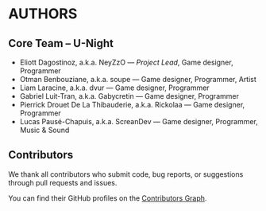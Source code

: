 # AUTHORS

## Core Team – U-Night

- Eliott Dagostinoz, a.k.a. NeyZzO — *Project Lead*, Game designer, Programmer
- Otman Benbouziane, a.k.a. soupe — Game designer, Programmer, Artist
- Liam Laracine, a.k.a. dvur — Game designer, Programmer
- Gabriel Luit-Tran, a.k.a. Gabycretin — Game designer, Programmer
- Pierrick Drouet De La Thibauderie, a.k.a. Rickolaa — Game designer, Programmer
- Lucas Pausé-Chapuis, a.k.a. ScreanDev — Game designer, Programmer, Music & Sound

## Contributors

We thank all contributors who submit code, bug reports, or suggestions through pull requests and issues.

You can find their GitHub profiles on the [Contributors Graph](./graphs/contributors).
